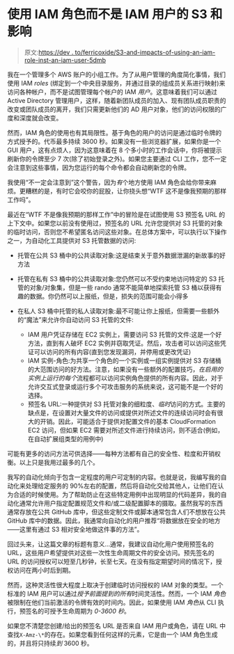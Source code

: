 # 使用 IAM 角色而不是 IAM 用户的 S3 和影响

> 原文:[https://dev . to/ferricoxide/S3-and-impacts-of-using-an-iam-role-inst-an-iam-user-5dmb](https://dev.to/ferricoxide/s3-and-impacts-of-using-an-iam-role-instead-of-an--iam-user-5dmb)

我在一个管理多个 AWS 账户的小组工作。为了从用户管理的角度简化事情，我们使用 IAM *roles* (绑定到一个中央目录服务，并通过目录的组成员关系进行映射)来访问各种帐户，而不是试图管理每个帐户的 IAM *用户*。这意味着我们可以通过 Active Directory 管理用户，这样，随着新团队成员的加入、现有团队成员职责的改变或团队成员的离开，我们只需更新他们的 AD 用户对象，他们的访问权限的广度和深度就会改变。

然而，IAM 角色的使用也有其局限性。基于角色的用户的访问是通过临时令牌的方式授予的。代币最多持续 3600 秒。如果没有一些浏览器扩展，如果你是一个 GUI 用户，这有点烦人，因为这意味着在 8 个多小时的工作会话中，你将被提示刷新你的令牌至少 7 次(除了初始登录之外)。如果您主要通过 CLI 工作，您不一定会注意到这些事情，因为您运行的每个命令都会自动刷新您的令牌。

我使用“不一定会注意到”这个警告，因为*有*个地方使用 IAM 角色会给你带来麻烦。更糟糕的是，有时它会咬你的屁股，让你挠头想“WTF 这不是像我预期的那样工作吗”。

最近在“WTF 不是像我预期的那样工作”中的冒险是在试图使用 S3 预签名 URL 的上下文中。如果您以前没有使用过，预签名的 URL 允许您提供对 S3 托管的对象的临时访问，否则您不希望匿名访问这些对象。在总体方案中，可以执行以下操作之一，为自动化工具提供对 S3 托管数据的访问:

*   托管在公共 S3 桶中的公共读取对象:这是结束关于意外数据泄漏的新故事的好方法
*   托管在私有 S3 桶中的公共读取对象:您仍然可以不受约束地访问特定的 S3 托管的对象/对象集，但是一些 rando 通常不能简单地探索托管 S3 桶以获得有趣的数据。你仍然可以上报纸，但是，损失的范围可能会小得多
*   在私人 S3 桶中托管的私人读取对象:最不可能让你上报纸，但需要一些额外的“魔法”来允许你自动访问 S3 托管的文件:

    *   IAM 用户凭证存储在 EC2 实例上，需要访问 S3 托管的文件:这是一个好方法，直到有人破坏 EC2 实例并窃取凭证。然后，攻击者可以访问这些凭证可以访问的所有内容(直到您发现漏洞，并停用或更改凭证)
    *   IAM 实例-角色:为共享一个角色的一个实例或一组实例提供对 S3 存储桶的大范围访问的好方法。注意，如果没有一些额外的配置技巧，*在启用的实例上运行的每个*流程都可以访问实例角色提供的所有内容。因此，对于允许交互式登录或运行多个可攻击服务的系统来说，这可能不是一个好的选择。
    *   预签名 URL:一种提供对 S3 托管对象的细粒度、*临时*访问的方式。主要的缺点是，在设置对大量文件的访问或提供对所述文件的连续访问时会有很大的开销。因此，可能适合于提供对配置文件的基本 CloudFormation EC2 访问，但如果 EC2 需要对所述文件进行持续访问，则不适合(例如，在自动扩展组类型的用例中)

可能有更多的访问方法可供选择——每种方法都有自己的安全性、粒度和开销权衡。以上只是我用过最多的几个。

我写的自动化倾向于包含一定程度的用户可定制的内容。也就是说，我编写我的自动化来处理给定服务的 90%左右的配置，然后将自动化交给其他人，让他们在认为合适的时候使用。为了帮助防止在这些特定用例中出现明显的代码差异，我的自动化通常允许用户指定配置规范文件和/或二级配置脚本的摄取。虽然我写的东西通常存放在公共 GitHub 库中，但这些定制文件或脚本通常包含人们不想放在公共 GitHub 库中的数据。因此，我通常向自动化的用户推荐“将数据放在安全的地方——这里有通过 S3 相对安全地做这件事的方法”。

回过头来，让这篇文章的标题有意义...通常，我建议自动化用户使用预签名的 URL，这些用户希望提供对这些一次性生命周期文件的安全访问。预先签名的 URL 的访问授权可以短至几秒钟，长至七天。在没有指定期望时间的情况下，授权访问在两小时后到期。

然而，这种灵活性很大程度上取决于创建临时访问授权的 IAM 对象的类型。一个标准的 IAM 用户可以通过*授予前面提到的所有*时间灵活性。然而，一个 IAM *角色*被限制在他们当前激活的令牌有效的时间内。因此，如果使用 IAM *角色*从 CLI 执行，预签名的可授予生命周期为 *0-3600 秒*。

如果您不清楚您创建/给出的预签名 URL 是否来自 IAM 用户或角色，请在 URL 中查找`X-Amz-\*`的存在。如果您看到任何这样的元素，它是由一个 IAM 角色生成的，并且将只持续*到* 3600 秒。